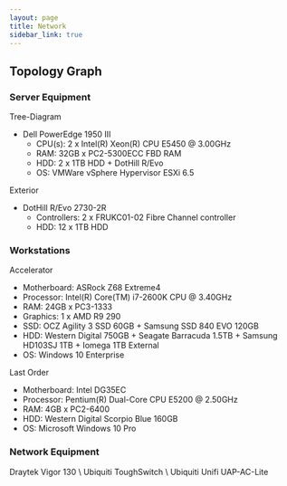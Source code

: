 ```yaml
---
layout: page
title: Network
sidebar_link: true
---
```

## Topology Graph

### Server Equipment
Tree-Diagram  
* Dell PowerEdge 1950 III 
	* CPU(s): 2 x Intel(R) Xeon(R) CPU E5450 @ 3.00GHz
	* RAM: 32GB x PC2-5300ECC FBD RAM
	* HDD: 2 x 1TB HDD + DotHill R/Evo
	* OS: VMWare vSphere Hypervisor ESXi 6.5

Exterior
* DotHill R/Evo 2730-2R
	* Controllers: 2 x FRUKC01-02 Fibre Channel controller 
	* HDD: 12 x 1TB HDD

### Workstations
Accelerator
* Motherboard: ASRock Z68 Extreme4
* Processor: Intel(R) Core(TM) i7-2600K CPU @ 3.40GHz
* RAM: 24GB x PC3-1333
* Graphics: 1 x AMD R9 290
* SSD: OCZ Agility 3 SSD 60GB + Samsung SSD 840 EVO 120GB
* HDD: Western Digital 750GB + Seagate Barracuda 1.5TB + Samsung HD103SJ 1TB + Iomega 1TB External
* OS: Windows 10 Enterprise

Last Order 
* Motherboard: Intel DG35EC
* Processor: Pentium(R) Dual-Core  CPU  E5200  @ 2.50GHz
* RAM: 4GB x PC2-6400
* HDD: Western Digital Scorpio Blue 160GB 
* OS: Microsoft Windows 10 Pro

### Network Equipment
Draytek Vigor 130 \\
Ubiquiti ToughSwitch \\
Ubiquiti Unifi UAP-AC-Lite


